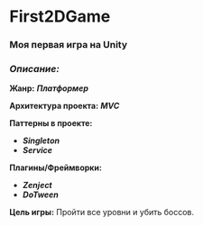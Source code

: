 # First2DGame 


### Моя первая игра на **Unity**

### ***Описание:***


**Жанр:** ***Платформер***

**Архитектура проекта:** ***MVC***

**Паттерны в проекте:** 
+ ***Singleton***
+ ***Service***

**Плагины/Фреймворки:**
+ ***Zenject*** 
+ ***DoTween***

**Цель игры:** Пройти все уровни и убить боссов.
